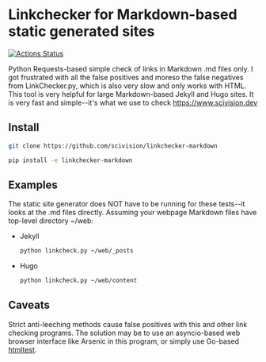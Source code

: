 # Linkchecker for Markdown-based static generated sites

[![Actions Status](https://github.com/scivision/linkchecker-markdown/workflows/ci/badge.svg)](https://github.com/scivision/linkchecker-markdown/actions)

Python Requests-based simple check of links in Markdown .md files only.
I got frustrated with all the false positives and moreso the false negatives from LinkChecker.py, which is also very slow and only works with HTML.
This tool is very helpful for large Markdown-based Jekyll and Hugo sites.
It is very fast and simple--it's what we use to check https://www.scivision.dev

## Install

```sh
git clone https://github.com/scivision/linkchecker-markdown

pip install -e linkchecker-markdown
```

## Examples

The static site generator does NOT have to be running for these tests--it looks at the .md files directly.
Assuming your webpage Markdown files have top-level directory ~/web:

* Jekyll

    ```sh
    python linkcheck.py ~/web/_posts
    ```

* Hugo

    ```sh
    python linkcheck.py ~/web/content
    ```

## Caveats

Strict anti-leeching methods cause false positives with this and other link checking programs.
The solution may be to use an asyncio-based web browser interface like Arsenic in this program, or simply use Go-based
[htmltest](https://github.com/wjdp/htmltest).
